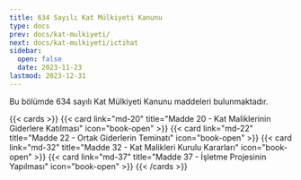 ```yaml
---
title: 634 Sayılı Kat Mülkiyeti Kanunu
type: docs
prev: docs/kat-mulkiyeti/
next: docs/kat-mulkiyeti/ictihat
sidebar:
  open: false
  date: 2023-11-23
lastmod: 2023-12-31
---
```


Bu bölümde 634 sayılı Kat Mülkiyeti Kanunu maddeleri bulunmaktadır.

{{< cards >}}
{{< card link="md-20" title="Madde 20 - Kat Maliklerinin Giderlere Katılması" icon="book-open" >}}
{{< card link="md-22" title="Madde 22 - Ortak Giderlerin Teminatı" icon="book-open" >}}
{{< card link="md-32" title="Madde 32 - Kat Malikleri Kurulu Kararları" icon="book-open" >}}
{{< card link="md-37" title="Madde 37 - İşletme Projesinin Yapılması" icon="book-open" >}}
{{< /cards >}}
